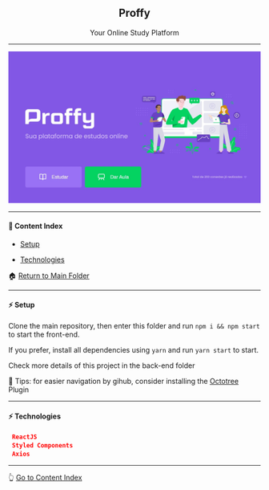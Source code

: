 <h2 align="center">Proffy</h2>
<p align="center">Your Online Study Platform</p>

---

![Proffy](https://github.com/lipex360x/Proffy/blob/master/assets/screen.jpg)

---

#### :bookmark_tabs: Content Index

- [Setup](#zap-setup)

- [Technologies](#zap-technologies)

:house: [Return to Main Folder](https://github.com/lipex360x/Proffy)

---


#### :zap: Setup

Clone the main repository, then enter this folder and run `npm i && npm start` to start the front-end.

If you prefer, install all dependencies using `yarn` and run `yarn start` to start.

Check more details of this project in the back-end folder

📌 Tips: for easier navigation by gihub, consider installing the [Octotree](https://chrome.google.com/webstore/detail/octotree-github-code-tree/bkhaagjahfmjljalopjnoealnfndnagc) Plugin

---

#### :zap: Technologies

```json
 ReactJS
 Styled Components
 Axios
```

---

:point_up_2: [Go to Content Index](#bookmark_tabs-content-index)
